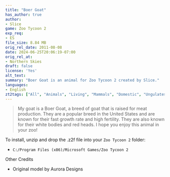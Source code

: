 ```yaml
---
title: "Boer Goat"
has_author: true
author: 
- Slice
game: Zoo Tycoon 2
exp_req: 
- ES
file_size: 8.84 MB
orig_rel_date: 2011-08-08
date: 2024-06-25T20:06:19-07:00
orig_rel_at: 
- Northern Skies
draft: false
license: 'Yes'
alt_text: 
summary: "Boer Goat is an animal for Zoo Tycoon 2 created by Slice."
languages:
- English
zt2tags: ["All", "Animals", "Living", "Mammals", "Domestic", "Ungulates" ]
---
```


> My goat is a Boer Goat, a breed of goat that is raised for meat production. They are a popular breed in the United States and are known for their fast growth rate and high fertility. They are also known for their white bodies and red heads. I hope you enjoy this animal in your zoo!

To install, unzip and drop the .z2f file into your `Zoo Tycoon 2` folder:

- `C:/Program Files (x86)/Microsoft Games/Zoo Tycoon 2`

 
Other Credits


- Original model by Aurora Designs